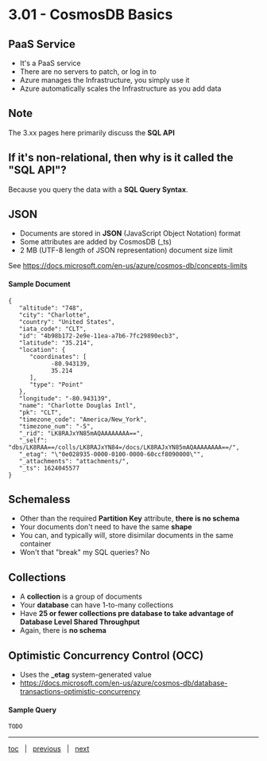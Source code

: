 # 3.01 - CosmosDB Basics

## PaaS Service

- It's a PaaS service
- There are no servers to patch, or log in to
- Azure manages the Infrastructure, you simply use it
- Azure automatically scales the Infrastructure as you add data


## Note

The 3.xx pages here primarily discuss the **SQL API**

## If it's non-relational, then why is it called the "SQL API"?

Because you query the data with a **SQL Query Syntax**.

## JSON

- Documents are stored in **JSON** (JavaScript Object Notation) format
- Some attributes are added by CosmosDB (_ts)
- 2 MB (UTF-8 length of JSON representation) document size limit

See https://docs.microsoft.com/en-us/azure/cosmos-db/concepts-limits

#### Sample Document

```
{
   "altitude": "748",
   "city": "Charlotte",
   "country": "United States",
   "iata_code": "CLT",
   "id": "4b98b172-2e9e-11ea-a7b6-7fc29890ecb3",
   "latitude": "35.214",
   "location": {
      "coordinates": [
            -80.943139,
            35.214
      ],
      "type": "Point"
   },
   "longitude": "-80.943139",
   "name": "Charlotte Douglas Intl",
   "pk": "CLT",
   "timezone_code": "America/New_York",
   "timezone_num": "-5",
   "_rid": "LK8RAJxYN85mAQAAAAAAAA==",
   "_self": "dbs/LK8RAA==/colls/LK8RAJxYN84=/docs/LK8RAJxYN85mAQAAAAAAAA==/",
   "_etag": "\"0e028935-0000-0100-0000-60ccf8090000\"",
   "_attachments": "attachments/",
   "_ts": 1624045577
}
```

## Schemaless

- Other than the required **Partition Key** attribute, **there is no schema**
- Your documents don't need to have the same **shape**
- You can, and typically will, store disimilar documents in the same container
- Won't that "break" my SQL queries?  No


## Collections

- A **collection** is a group of documents
- Your **database** can have 1-to-many collections
- Have **25 or fewer collections pre database to take advantage of Database Level Shared Throughput**
- Again, there is **no schema**


## Optimistic Concurrency Control (OCC)

- Uses the **_etag** system-generated value
- https://docs.microsoft.com/en-us/azure/cosmos-db/database-transactions-optimistic-concurrency


#### Sample Query

```
TODO
```

---

[toc](0_table_of_contents.md) &nbsp; |  &nbsp; [previous](0_table_of_contents.md) &nbsp; | &nbsp; [next](3_02_cosmosdb_non_features.md) &nbsp;

